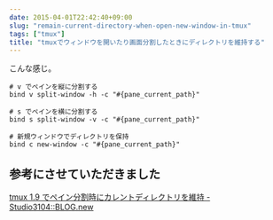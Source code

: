 ```yaml
---
date: 2015-04-01T22:42:40+09:00
slug: "remain-current-directory-when-open-new-window-in-tmux"
tags: ["tmux"]
title: "tmuxでウィンドウを開いたり画面分割したときにディレクトリを維持する"
---
```


こんな感じ。

```
# v でペインを縦に分割する
bind v split-window -h -c "#{pane_current_path}"

# s でペインを横に分割する
bind s split-window -v -c "#{pane_current_path}"

# 新規ウィンドウでディレクトリを保持
bind c new-window -c "#{pane_current_path}"
```

## 参考にさせていただきました

[tmux 1.9 でペイン分割時にカレントディレクトリを維持 - Studio3104::BLOG.new](http://studio3104.hatenablog.com/entry/2014/10/14/131430)
